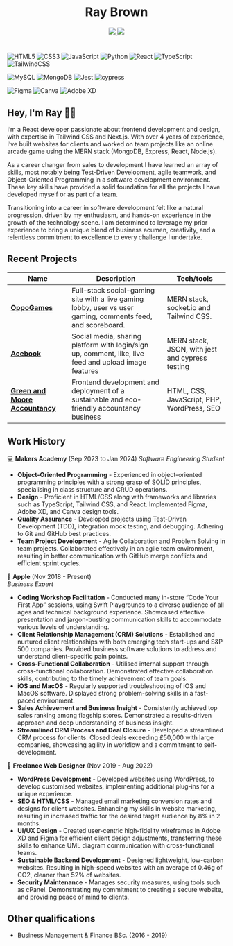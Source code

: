 <div align="center"><h1>Ray Brown</h1>
</div>

<div align="center">
<a href="linkedin.com/in/raybrowndev">
    <img src="https://img.shields.io/badge/linkedin.com/in/raybrowndev-235858?style=flat-square&logo=linkedin&logoColor=white">
</a><a href="mailto:raybrowndev@gmail.com">
    <img src="https://img.shields.io/badge/raybrowndev@gmail.com-235858?style=flat-square&logo=gmail&logoColor=white">
</a> 
</div>

# <!--divider-->

![HTML5](https://img.shields.io/badge/html5-%23E34F26.svg?style=for-the-badge&logo=html5&logoColor=white) ![CSS3](https://img.shields.io/badge/css3-%231572B6.svg?style=for-the-badge&logo=css3&logoColor=white) ![JavaScript](https://img.shields.io/badge/javascript-%23323330.svg?style=for-the-badge&logo=javascript&logoColor=%23F7DF1E)  ![Python](https://img.shields.io/badge/python-3670A0?style=for-the-badge&logo=python&logoColor=ffdd54) ![React](https://img.shields.io/badge/react-%2320232a.svg?style=for-the-badge&logo=react&logoColor=%2361DAFB) ![TypeScript](https://img.shields.io/badge/typescript-%23007ACC.svg?style=for-the-badge&logo=typescript&logoColor=white)![TailwindCSS](https://img.shields.io/badge/tailwindcss-%2338B2AC.svg?style=for-the-badge&logo=tailwind-css&logoColor=white) 

![MySQL](https://img.shields.io/badge/mysql-%2300f.svg?style=for-the-badge&logo=mysql&logoColor=white) ![MongoDB](https://img.shields.io/badge/MongoDB-%234ea94b.svg?style=for-the-badge&logo=mongodb&logoColor=white) ![Jest](https://img.shields.io/badge/-jest-%23C21325?style=for-the-badge&logo=jest&logoColor=white) ![cypress](https://img.shields.io/badge/-cypress-%23E5E5E5?style=for-the-badge&logo=cypress&logoColor=058a5e)

![Figma](https://img.shields.io/badge/figma-%23F24E1E.svg?style=for-the-badge&logo=figma&logoColor=white) ![Canva](https://img.shields.io/badge/Canva-%2300C4CC.svg?style=for-the-badge&logo=Canva&logoColor=white) ![Adobe XD](https://img.shields.io/badge/Adobe%20XD-470137?style=for-the-badge&logo=Adobe%20XD&logoColor=#FF61F6)


## Hey, I'm Ray 👋🏾



I’m a React developer passionate about frontend development and design, with expertise in Tailwind CSS and Next.js. With over 4 years of experience, I’ve built websites for clients and worked on team projects like an online arcade game using the MERN stack (MongoDB, Express, React, Node.js).

As a career changer from sales to development I have learned an array of skills, most notably being Test-Driven Development, agile teamwork, and Object-Oriented Programming in a software development environment. These key skills have provided a solid foundation for all the projects I have developed myself or as part of a team. 

Transitioning into a career in software development felt like a natural progression, driven by my enthusiasm, and hands-on experience in the growth of the technology scene. I am determined to leverage my prior experience to bring a unique blend of business acumen, creativity, and a relentless commitment to excellence to every challenge I undertake.

## Recent Projects

| Name                         | Description       | Tech/tools        |
| ---------------------------- | ----------------- | ----------------- |
| **<a href="https://github.com/clairep94/oppo-games-group6">OppoGames</a>**          | Full-stack social-gaming site with a live gaming lobby, user vs user gaming, comments feed, and scoreboard. | MERN stack, socket.io and Tailwind CSS. |
| **<a href="https://github.com/raybrowndev/acebook-mern-overREACTers">Acebook</a>** | Social media, sharing platform with login/sign up, comment, like, live feed and upload image features | MERN stack, JSON, with jest and cypress testing  |
| **<a href="https://greenandmoore.co.uk">Green and Moore Accountancy</a>** | Frontend development and deployment of a sustainable and eco-friendly accountancy business | HTML, CSS, JavaScript, PHP, WordPress, SEO |

## Work History

💻   **Makers Academy** (Sep 2023 to Jan 2024) 
_Software Engineering Student_

- **Object-Oriented Programming** - Experienced in object-oriented programming principles with a strong grasp of SOLID principles, specialising in class structure and CRUD operations.
- **Design** - Proficient in HTML/CSS along with frameworks and libraries such as TypeScript, Tailwind CSS, and React. Implemented Figma, Adobe XD, and Canva design tools.
- **Quality Assurance** - Developed projects using Test-Driven Development (TDD), integration mock testing, and debugging. Adhering to Git and GitHub best practices.
- **Team Project Development** - Agile Collaboration and Problem Solving in team projects. Collaborated effectively in an agile team environment, resulting in better communication with GitHub merge conflicts and efficient sprint cycles.


** Apple** (Nov 2018 - Present)  
_Business Expert_

- **Coding Workshop Facilitation** - Conducted many in-store “Code Your First App” sessions, using Swift Playgrounds to a diverse audience of all ages and technical background experience. Showcased effective presentation and jargon-busting communication skills to accommodate various levels of understanding.
-  **Client Relationship Management (CRM) Solutions** - Established and nurtured client relationships with both emerging tech start-ups and S&P 500 companies. Provided business software solutions to address and understand client-specific pain points.
- **Cross-Functional Collaboration** - Utilised internal support through cross-functional collaboration. Demonstrated effective collaboration skills, contributing to the timely achievement of team goals.
- **iOS and MacOS** - Regularly supported troubleshooting of iOS and MacOS software. Displayed strong problem-solving skills in a fast-paced environment.
- **Sales Achievement and Business Insight** - Consistently achieved top sales ranking among flagship stores. Demonstrated a results-driven approach and deep understanding of business insight.
- **Streamlined CRM Process and Deal Closure** - Developed a streamlined CRM process for clients. Closed deals exceeding £50,000 with large companies, showcasing agility in workflow and a commitment to self-development.

🎨  **Freelance Web Designer** (Nov 2019 - Aug 2022)

- **WordPress Development** - Developed websites using WordPress, to develop customised websites, implementing additional plug-ins for a unique experience.
- **SEO & HTML/CSS**  - Managed email marketing conversion rates and designs for client websites. Enhancing my skills in website marketing, resulting in increased traffic for the desired target audience by 8% in 2 months.
- **UI/UX Design** - Created user-centric high-fidelity wireframes in Adobe XD and Figma for efficient client design adjustments, transferring these skills to enhance UML diagram communication with cross-functional teams.
- **Sustainable Backend Development** - Designed lightweight, low-carbon websites. Resulting in high-speed websites with an average of 0.46g of CO2, cleaner than 52% of websites.  
- **Security Maintenance** - Manages security measures, using tools such as cPanel. Demonstrating my commitment to creating a secure website, and providing peace of mind to clients. 

<!--

## Skills

Your previous experience is really important. You will need to make it really clear to someone who has not worked in your field before exactly how your experience will be useful in software development.

Consider skills relevant to software development. Then consider projects you've worked on before Makers that you feel proud of and/or you think are relevent to technology. Good examples clearly explain the impact you've had. 


Here's an example

#### Communication
I honed my communication skills while completing my thesis at university, which involved writing and defending a dissertation to a board of professors and Ph.D. candidates. I further developed these skills when I was working in a digital marketing agency where I presented quarterly business reviews to C-level stakeholders. In doing so, I synthesised complex technical information into a digestible but comprehensive story for the different levels of knowledge in the room. My communication skills have also often come in handy while training to be a developer. For example, I recently ran a session for my mentees, who have only been coding for a few weeks, on how to use mocks to improve unit test isolation. I received feedback that the session was well run and helped them understand this potentially confusing topic.

#### Drive for results

- I achieved A during my work at B (job, or otherwise)
- I contributed to the growth of X while doing Y (job, or otherwise)
- I built this, made this, broke this, fixed this, etc.
- A link to some on-line evidence (blogs, videos, articles, etc.)

#### Another skill

-->

## Other qualifications

- Business Management & Finance BSc. (2016 - 2019)

<!--


## Passions

sustainabilty, accessbilty and growth 

-->
